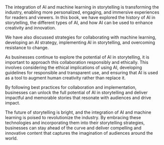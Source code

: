 
The integration of AI and machine learning in storytelling is transforming the industry, enabling more personalized, engaging, and immersive experiences for readers and viewers. In this book, we have explored the history of AI in storytelling, the different types of AI, and how AI can be used to enhance creativity and innovation.

We have also discussed strategies for collaborating with machine learning, developing an AI strategy, implementing AI in storytelling, and overcoming resistance to change.

As businesses continue to explore the potential of AI in storytelling, it is important to approach this collaboration responsibly and ethically. This involves considering the ethical implications of using AI, developing guidelines for responsible and transparent use, and ensuring that AI is used as a tool to augment human creativity rather than replace it.

By following best practices for collaboration and implementation, businesses can unlock the full potential of AI in storytelling and deliver impactful and memorable stories that resonate with audiences and drive impact.

The future of storytelling is bright, and the integration of AI and machine learning is poised to revolutionize the industry. By embracing these technologies and incorporating them into their storytelling strategies, businesses can stay ahead of the curve and deliver compelling and innovative content that captures the imagination of audiences around the world.

